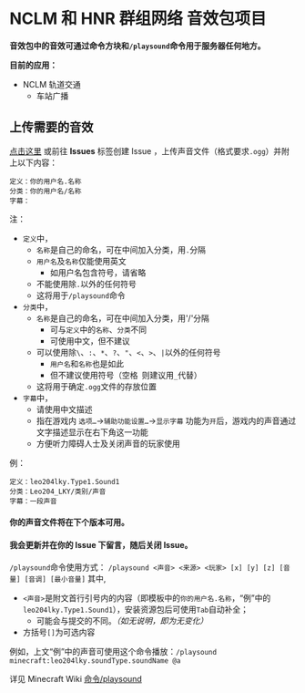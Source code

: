 # NCLM 和 HNR 群组网络 音效包项目

**音效包中的音效可通过命令方块和`/playsound`命令用于服务器任何地方。**

**目前的应用：**
+ NCLM 轨道交通
  + 车站广播

## 上传需要的音效

[点击这里](https://github.com/Leo204-LKY/NAHGN-Sound-Pack/issues/new "创建一个Issue") 或前往 **Issues** 标签创建 Issue ，上传声音文件（格式要求`.ogg`）并附上以下内容：

```
定义：你的用户名.名称
分类：你的用户名/名称
字幕：
```
注：
+ `定义`中，
  + `名称`是自己的命名，可在中间加入分类，用`.`分隔
  + `用户名`及`名称`仅能使用英文
    + 如用户名包含符号，请省略
  + 不能使用除`.`以外的任何符号
  + 这将用于`/playsound`命令
+ `分类`中，
  + `名称`是自己的命名，可在中间加入分类，用'/'分隔
    + 可与`定义`中的`名称`、`分类`不同
    + 可使用中文，但不建议
  + 可以使用除`\`、`:`、`*`、`?`、`"`、`<`、`>`、`|`以外的任何符号
    + `用户名`和`名称`也是如此
    + 但不建议使用符号（空格` `则建议用`_`代替）
  + 这将用于确定`.ogg`文件的存放位置
+ `字幕`中，
  + 请使用中文描述
  + 指在游戏内 `选项…`->`辅助功能设置…`->`显示字幕` 功能为`开`后，游戏内的声音通过文字描述显示在右下角这一功能
  + 方便听力障碍人士及关闭声音的玩家使用

例：
```
定义：leo204lky.Type1.Sound1
分类：Leo204_LKY/类别/声音
字幕：一段声音
```
 
#### 你的声音文件将在下个版本可用。
#### 我会更新并在你的 **Issue** 下留言，随后关闭 **Issue**。
`/playsound`命令使用方式：
`/playsound <声音> <来源> <玩家> [x] [y] [z] [音量] [音调] [最小音量]`
其中,
+ `<声音>`是附文首行引号内的内容（即模板中的`你的用户名.名称`，“例”中的`leo204lky.Type1.Sound1`），安装资源包后可使用`Tab`自动补全；
  + 可能会与提交的不同。_（如无说明，即为无变化）_
+ 方括号`[]`为可选内容

例如，上文“例”中的声音可使用这个命令播放：`/playsound minecraft:leo204lky.soundType.soundName @a`

详见 Minecraft Wiki [命令/playsound](https://minecraft-zh.gamepedia.com/%E5%91%BD%E4%BB%A4/playsound "跳转到 Minecraft Wiki 上的相关内容")
